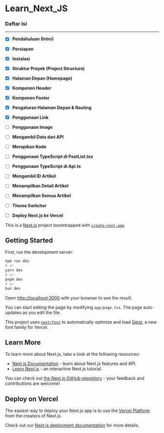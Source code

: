 # Learn_Next_JS
### Daftar Isi
---
- [x] **Pendahuluan (Intro)**
- [x] **Persiapan**
- [x] **Instalasi**
- [x] **Struktur Proyek (Project Structure)**
- [x] **Halaman Depan (Homepage)**
- [x] **Komponen Header**
- [x] **Komponen Footer**
- [x] **Pengaturan Halaman Depan & Routing**
- [x] **Penggunaan Link**
- [ ] **Penggunaan Image**
- [ ] **Mengambil Data dari API**
- [ ] **Merapikan Kode**
- [ ] **Penggunaan TypeScript di PostList.tsx**
- [ ] **Penggunaan TypeScript di Api.ts**
- [ ] **Mengambil ID Artikel**
- [ ] **Menampilkan Detail Artikel**
- [ ] **Menampilkan Semua Artikel**
- [ ] **Theme Switcher**
- [ ] **Deploy Next.js ke Vercel**



This is a [Next.js](https://nextjs.org) project bootstrapped with [`create-next-app`](https://nextjs.org/docs/app/api-reference/cli/create-next-app).

## Getting Started

First, run the development server:

```bash
npm run dev
# or
yarn dev
# or
pnpm dev
# or
bun dev
```

Open [http://localhost:3000](http://localhost:3000) with your browser to see the result.

You can start editing the page by modifying `app/page.tsx`. The page auto-updates as you edit the file.

This project uses [`next/font`](https://nextjs.org/docs/app/building-your-application/optimizing/fonts) to automatically optimize and load [Geist](https://vercel.com/font), a new font family for Vercel.

## Learn More

To learn more about Next.js, take a look at the following resources:

- [Next.js Documentation](https://nextjs.org/docs) - learn about Next.js features and API.
- [Learn Next.js](https://nextjs.org/learn) - an interactive Next.js tutorial.

You can check out [the Next.js GitHub repository](https://github.com/vercel/next.js) - your feedback and contributions are welcome!

## Deploy on Vercel

The easiest way to deploy your Next.js app is to use the [Vercel Platform](https://vercel.com/new?utm_medium=default-template&filter=next.js&utm_source=create-next-app&utm_campaign=create-next-app-readme) from the creators of Next.js.

Check out our [Next.js deployment documentation](https://nextjs.org/docs/app/building-your-application/deploying) for more details.
